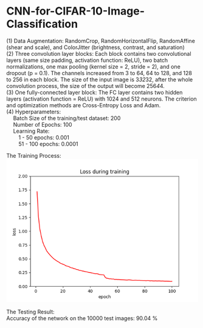# CNN-for-CIFAR-10-Image-Classification
(1) Data Augmentation: RandomCrop, RandomHorizontalFlip, RandomAffine (shear and scale), and ColorJitter (brightness, contrast, and saturation)  
(2) Three convolution layer blocks: Each block contains two convolutional layers (same size padding, activation function: ReLU), two batch normalizations, one max pooling (kernel size = 2, stride = 2), and one dropout (p = 0.1). The channels increased from 3 to 64, 64 to 128, and 128 to 256 in each block. The size of the input image is 3*32*32, after the whole convolution process, the size of the output will become 256*4*4.  
(3) One fully-connected layer block: The FC layer contains two hidden layers (activation function = ReLU) with 1024 and 512 neurons. The criterion and optimization methods are Cross-Entropy Loss and Adam.  
(4) Hyperparameters:  
&emsp; Batch Size of the training/test dataset: 200  
&emsp; Number of Epochs: 100  
&emsp; Learning Rate:  
&emsp;&emsp; 1 - 50 epochs: 0.001  
&emsp;&emsp; 51 - 100 epochs: 0.0001  
  
The Training Process:   
![result](plots/training.png)  
  
The Testing Result:  
Accuracy of the network on the 10000 test images: 90.04 %
